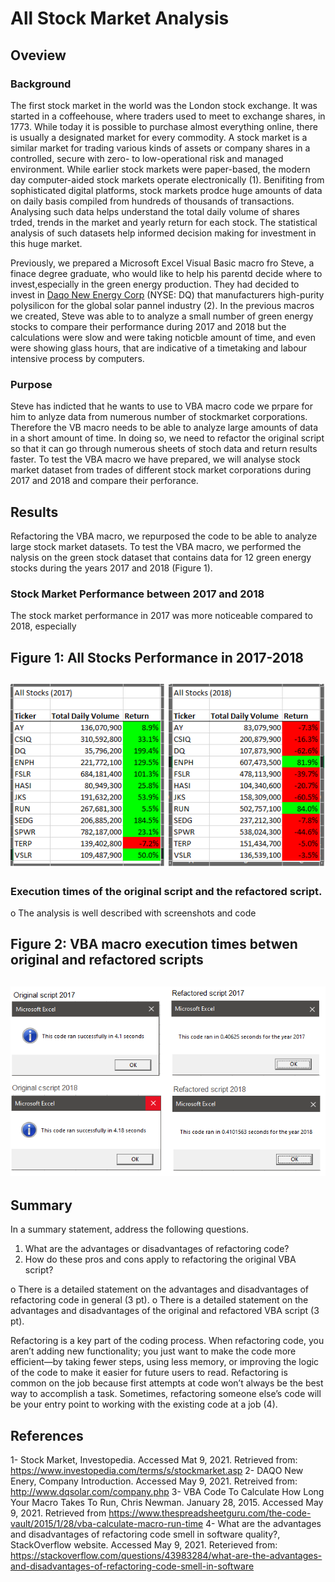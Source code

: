# All Stock Market Analysis

## Oveview 

### Background
The first stock market in the world was the London stock exchange. It was started in a coffeehouse, where traders used 
to meet to exchange shares, in 1773. While today it is possible to purchase almost everything online, there is usually a 
designated market for every commodity. A stock market is a similar market for trading various kinds of assets or company 
shares in a controlled, secure with zero- to low-operational risk and managed environment. While earlier stock markets 
were paper-based, the modern day computer-aided stock markets operate electronically (1). Benifiting from sophisticated 
digital platforms, stock markets prodce huge amounts of data on daily basis compiled from hundreds of thousands of 
transactions. Analysing such data helps understand the total daily volume of shares trded, trends in the market and 
yearly return for each stock. The statistical analysis of such datasets help informed decision making for investment 
in this huge market.

Previously, we prepared a Microsoft Excel Visual Basic macro fro Steve, a finace degree graduate, who would like to help his parentd decide where to invest,especially in the green energy production. They had decided to invest in [Daqo New Energy Corp](http://www.dqsolar.com/company.php) (NYSE: DQ) that manufacturers high-purity polysilicon for the global solar pannel industry (2). In the previous macros we created, Steve was able to to analyze a small number of green energy stocks to compare their performance during 2017 and 2018 but the calculations were slow and were taking noticble amount of time, and even were showing glass hours, that are indicative of a timetaking and labour intensive process by computers. 

### Purpose
 Steve has indicted that he wants to use to VBA macro code we prpare for him to anlyze data from numerous number of stockmarket corporations. Therefore the VB macro needs to be able to analyze large amounts of data in a short amount of time. In doing so, we need to refactor the original script so that it can go through numerous sheets of stoch data and return results faster. To test the VBA  macro we have prepared, we will analyse stock market dataset from trades of different stock market corporations during 2017 and 2018 and compare their perforance. 


## Results
Refactoring the VBA macro, we repurposed the code to be able to analyze large stock market datasets. To test the VBA macro, we performed the nalysis on the green stock dataset that contains data for 12 green energy stocks during the years 2017 and 2018 (Figure 1).  




### Stock Market Performance between 2017 and 2018
The stock market performance in 2017 was more noticeable compared to 2018, especially 

**Figure 1: All Stocks Performance in 2017-2018**
-------
![All stocks 2017-2018 comparison](https://github.com/BHashemi2021/All-Stock-Analysis/blob/main/Resources/All%20stocks%202017-2018%20comparison.png)
------
 
### Execution times of the original script and the refactored script. 

o	The analysis is well described with screenshots and code 

**Figure 2: VBA macro execution times betwen original and refactored scripts**
-------
![execution-time-comparisons](https://github.com/BHashemi2021/All-Stock-Analysis/blob/main/Resources/execution-time-comparisons.png)
------
 

## Summary

In a summary statement, address the following questions.
1.	What are the advantages or disadvantages of refactoring code?
2.	How do these pros and cons apply to refactoring the original VBA script?

o	There is a detailed statement on the advantages and disadvantages of refactoring code in general (3 pt).
o	There is a detailed statement on the advantages and disadvantages of the original and refactored VBA script (3 pt).

Refactoring is a key part of the coding process. When refactoring code, you aren’t adding new functionality; you just 
want to make the code more efficient—by taking fewer steps, using less memory, or improving the logic of the code to 
make it easier for future users to read. Refactoring is common on the job because first attempts at code won’t always 
be the best way to accomplish a task. Sometimes, refactoring someone else’s code will be your entry point to working 
with the existing code at a job (4).



## References

1- Stock Market, Investopedia. Accessed Mat 9, 2021. Retrieved from: https://www.investopedia.com/terms/s/stockmarket.asp
2- DAQO New Enery, Company Introduction. Accessed May 9, 2021. Retreived from: http://www.dqsolar.com/company.php
3- VBA Code To Calculate How Long Your Macro Takes To Run, Chris Newman. January 28, 2015. Accessed May 9, 2021. Retrieved from https://www.thespreadsheetguru.com/the-code-vault/2015/1/28/vba-calculate-macro-run-time
4- What are the advantages and disadvantages of refactoring code smell in software quality?, StackOverflow website. Accessed May 9, 2021. Reterieved from: https://stackoverflow.com/questions/43983284/what-are-the-advantages-and-disadvantages-of-refactoring-code-smell-in-software

